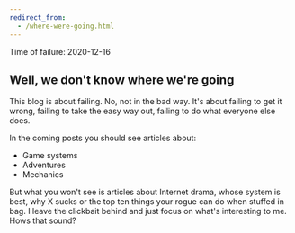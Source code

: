 ```yaml
---
redirect_from:
  - /where-were-going.html
---
```


Time of failure: 2020-12-16

## Well, we don't know where we're going

This blog is about failing. No, not in the bad way. It's about failing to get it wrong, failing to take the easy way out, failing to do what everyone else does.

In the coming posts you should see articles about:

* Game systems
* Adventures
* Mechanics

But what you won't see is articles about Internet drama, whose system is best, why X sucks or the top ten things your rogue can do when stuffed in bag. I leave the clickbait behind and just focus on what's interesting to me. Hows that sound?
